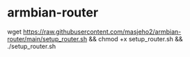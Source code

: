 # armbian-router



wget https://raw.githubusercontent.com/masjeho2/armbian-router/main/setup_router.sh && chmod +x setup_router.sh && ./setup_router.sh
